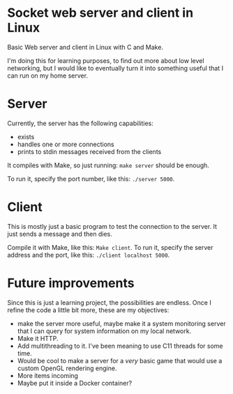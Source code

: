# Socket web server and client in Linux
Basic Web server and client in Linux with C and Make.

I'm doing this for learning purposes, to find out more about low level networking, but I would like to eventually turn it into something useful that I can run on my home server.

# Server
Currently, the server has the following capabilities:
- exists
- handles one or more connections
- prints to stdin messages received from the clients

It compiles with Make, so just running: `make server` should be enough.

To run it, specify the port number, like this: `./server 5000`.

# Client
This is mostly just a basic program to test the connection to the server. It just sends a message and then dies.

Compile it with Make, like this: `Make client`.
To run it, specify the server address and the port, like this: `./client localhost 5000`.

# Future improvements
Since this is just a learning project, the possibilities are endless. Once I refine the code a little bit more, these are my objectives:
- make the server more useful, maybe make it a system monitoring server that I can query for system information on my local network.
- Make it HTTP.
- Add multithreading to it. I've been meaning to use C11 threads for some time.
- Would be cool to make a server for a *very* basic game that would use a custom OpenGL rendering engine.
- More items incoming
- Maybe put it inside a Docker container?